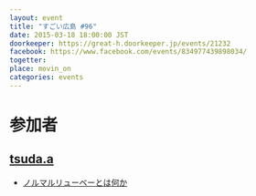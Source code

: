 ```yaml
---
layout: event
title: "すごい広島 #96"
date: 2015-03-18 18:00:00 JST
doorkeeper: https://great-h.doorkeeper.jp/events/21232
facebook: https://www.facebook.com/events/834977439898034/
togetter:
place: movin_on
categories: events
---
```


# 参加者

## [tsuda.a](https://twitter.com/tsuda_ahr)

* [ノルマルリューベーとは何か](http://ooltcloud.expressweb.jp/201503/article_18202402.html)

